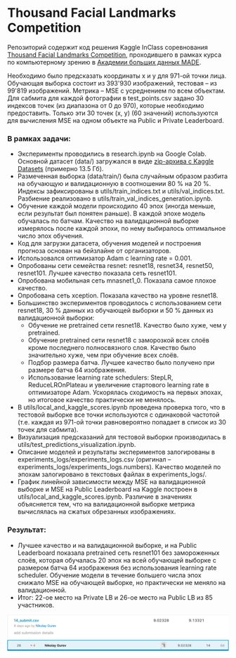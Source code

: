 # Thousand Facial Landmarks Competition

Репозиторий содержит код решения Kaggle InClass соревнования [Thousand Facial Landmarks Competition](https://www.kaggle.com/c/made-thousand-facial-landmarks), проходившего в рамках курса по компьютерному зрению в [Академии больших данных MADE](https://data.mail.ru).

Необходимо было предсказать координаты x и y для 971-ой точки лица. Обучающая выборка состоит из 393'930 изображений, тестовая – из 99'819 изображений. Метрика – MSE с усреднением по всем объектам. Для сабмита для каждой фотографии в test_points.csv задано 30 индексов точек (из диапазона от 0 до 970), которые необходимо предоставить. Только эти 30 точек (x, y) (60 значений) используются для вычисления MSE на одном объекте на Public и Private Leaderboard.


### В рамках задачи:
* Эксперименты проводились в research.ipynb на Google Colab. Основной датасет (data/) загружался в виде [zip-архива с Kaggle Datasets](https://www.kaggle.com/nikolaygurev/made-thousand-facial-landmarks-data) (примерно 13.5 Гб).
* Размеченная выборка (data/train/) была случайным образом разбита на обучающую и валидационную в соотношении 80 % на 20 %. Индексы зафиксированы в utils/train_indices.txt и utils/val_indices.txt. Разбиение реализовано в utils/train_val_indices_generation.ipynb.
* Обучение каждой модели происходило 40 эпох (иногда меньше, если результат был понятен раньше). В каждой эпохе модель обучалась по батчам. Качество на валидационной выборке измерялось после каждой эпохи, по нему выбиралось оптимальное число эпох обучения.
* Код для загрузки датасета, обучения моделей и построения прогноза основан на бейзлайне от организаторов.
* Иcпользовался оптимизатор Adam с learning rate = 0.001.
* Опробованы сети семейства resnet: resnet18, resnet34, resnet50, resnet101. Лучшее качество показала сеть resnet101.
* Опробована мобильная сеть mnasnet1_0. Показала самое плохое качество.
* Опробована сеть xception. Показала качество на уровне resnet18.
* Большинство экспериментов проводилось с использованием сети resnet18, 30 % данных из обучающей выборки и 50 % данных из валидационной выборки:
	* Обучение не pretrained сети resnet18. Качество было хуже, чем у pretrained.
	* Обучение pretrained сети resnet18 с заморозкой всех слоёв кроме последнего полносвязного слоя. Качество было значительно хуже, чем при обучение всех слоёв.
	* Подбор размера батча. Лучшее качество было получено при размере батча 64 изображения.
	* Использование learning rate schedulers: StepLR, ReduceLROnPlateau и увеличение стартового learning rate в оптимизаторе Adam. Ускорялась сходимость на первых эпохах, но итоговое качество практически не менялось.
* В utils/local_and_kaggle_scores.ipynb проведена проверка того, что в тестовой выборке все точки используются с одинаковой частотой (т.е. каждая из 971-ой точки равновероятно попадает в список из 30 точек для сабмита).
* Визуализация предсказаний для тестовой выборки производилась в utils/test_predictions_visualization.ipynb.
* Описание моделей и результаты экспериментов залогированы в experiments_logs/experiments_logs.csv (оригинал – experiments_logs/experiments_logs.numbers). Качество моделей по эпохам залогировано в текстовых файлах в experiments_logs/.
* График линейной зависимости между MSE на валидационной выборке и MSE на Public Leaderboard на Kaggle построен в utils/local_and_kaggle_scores.ipynb. Различие в значениях объясняется тем, что на валидационной выборке метрика вычислялась на сжатых обрезанных изображениях.

### Результат:
* Лучшее качество и на валидационной выборке, и на Public Leaderboard показала pretrained сеть resnet101 без замороженных слоёв, которая обучалась 20 эпох на всей обучающей выборке с размером батча 64 изображения без использования learning rate scheduler. Обучение модели в течение большего числа эпох снижало MSE на обучающей выборке, но практически не меняло на валидационной.
* Итог: 22-ое место на Private LB и 26-ое место на Public LB из 85 участников.

![submission_score](readme_images/submission_score.png)
![leaderboard_position](readme_images/leaderboard_position.png)
